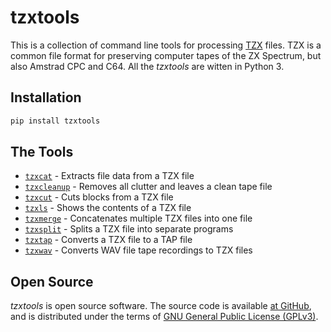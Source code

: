 # tzxtools

This is a collection of command line tools for processing [TZX](http://www.worldofspectrum.org/TZXformat.html) files. TZX is a common file format for preserving computer tapes of the ZX Spectrum, but also Amstrad CPC and C64. All the _tzxtools_ are witten in Python 3.

## Installation

```sh
pip install tzxtools
```

## The Tools

* [`tzxcat`](tzxcat.md) - Extracts file data from a TZX file
* [`tzxcleanup`](tzxcleanup.md) - Removes all clutter and leaves a clean tape file
* [`tzxcut`](tzxcut.md) - Cuts blocks from a TZX file
* [`tzxls`](tzxls.md) - Shows the contents of a TZX file
* [`tzxmerge`](tzxmerge.md) - Concatenates multiple TZX files into one file
* [`tzxsplit`](tzxsplit.md) - Splits a TZX file into separate programs
* [`tzxtap`](tzxtap.md) - Converts a TZX file to a TAP file
* [`tzxwav`](tzxwav.md) - Converts WAV file tape recordings to TZX files

## Open Source

_tzxtools_ is open source software. The source code is available [at GitHub](https://github.com/shred/tzxtools), and is distributed under the terms of [GNU General Public License (GPLv3)](https://www.gnu.org/licenses/gpl-3.0.en.html#content).

